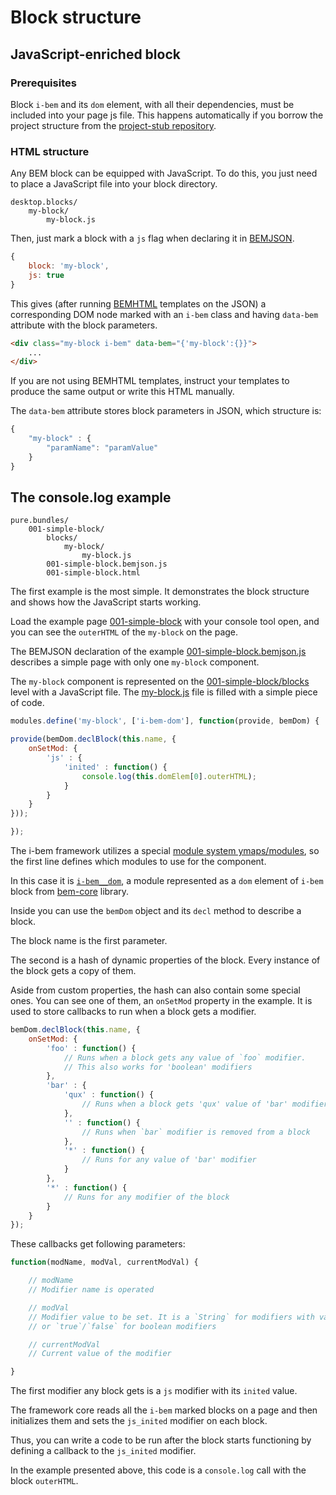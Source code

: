 # Block structure

## JavaScript-enriched block

### Prerequisites

Block `i-bem` and its `dom` element, with all their dependencies, must be included
into your page js file. This happens automatically if you borrow the project
structure from the [project-stub repository](https://en.bem.info/platform/project-stub/).

### HTML structure

Any BEM block can be equipped with JavaScript. To do this, you just need to place
a JavaScript file into your block directory.

```files
desktop.blocks/
    my-block/
        my-block.js
```

Then, just mark a block with a `js` flag when declaring it in [BEMJSON](https://en.bem.info/platform/bemjson/).

```js
{
    block: 'my-block',
    js: true
}
```

This gives (after running [BEMHTML](https://en.bem.info/platform/bem-xjst/) templates on the JSON) a corresponding DOM
node marked with an `i-bem` class and having `data-bem` attribute with the block
parameters.

```html
<div class="my-block i-bem" data-bem="{'my-block':{}}">
    ...
</div>
```

If you are not using BEMHTML templates, instruct your templates to produce the same
output or write this HTML manually.

The `data-bem` attribute stores block parameters in JSON, which structure is:

```js
{
    "my-block" : {
        "paramName": "paramValue"
    }
}
```

## The console.log example

```files
pure.bundles/
    001-simple-block/
        blocks/
            my-block/
                my-block.js
        001-simple-block.bemjson.js
        001-simple-block.html
```

The first example is the most simple. It demonstrates the block structure and shows how the JavaScript starts working.

Load the example page [001-simple-block](https://bem-site.github.io/bem-js-tutorial/pure.bundles/001-simple-block/001-simple-block.html) with your console tool open, and you can see the `outerHTML`
of the `my-block` on the page.

The BEMJSON declaration of the example [001-simple-block.bemjson.js](https://github.com/bem/bem-js-tutorial/blob/master/pure.bundles/001-simple-block/001-simple-block.bemjson.js) describes a simple page with only one
`my-block` component.

The `my-block` component is represented on the [001-simple-block/blocks](https://github.com/bem/bem-js-tutorial/tree/master/pure.bundles/001-simple-block/blocks/my-block) level with a JavaScript file. The [my-block.js](https://github.com/bem/bem-js-tutorial/blob/master/pure.bundles/001-simple-block/blocks/my-block/my-block.js) file is filled with a simple piece of code.

```js
modules.define('my-block', ['i-bem-dom'], function(provide, bemDom) {

provide(bemDom.declBlock(this.name, {
    onSetMod: {
        'js' : {
            'inited' : function() {
                console.log(this.domElem[0].outerHTML);
            }
        }
    }
}));

});
```

The i-bem framework utilizes a special [module system
ymaps/modules](https://github.com/ymaps/modules/blob/master/README.md),
so the first line defines which modules to use for the component.

In this case it is
[`i-bem__dom`](https://github.com/bem/bem-core/blob/v3/common.blocks/i-bem/__dom/i-bem__dom.js),
a module represented as a `dom` element of `i-bem` block from
[bem-core](https://en.bem.info/libs/bem-core/) library.

Inside you can use the `bemDom` object and its `decl` method to describe a block.

The block name is the first parameter.

The second is a hash of dynamic properties of the block. Every instance of the block
gets a copy of them.

Aside from custom properties, the hash can also contain some special ones. You can
see one of them, an `onSetMod` property in the example. It is used to store
callbacks to run when a block gets a modifier.

```js
bemDom.declBlock(this.name, {
    onSetMod: {
        'foo' : function() {
            // Runs when a block gets any value of `foo` modifier.
            // This also works for 'boolean' modifiers
        },
        'bar' : {
            'qux' : function() {
                // Runs when a block gets 'qux' value of 'bar' modifier
            },
            '' : function() {
                // Runs when `bar` modifier is removed from a block
            },
            '*' : function() {
                // Runs for any value of 'bar' modifier
            }
        },
        '*' : function() {
            // Runs for any modifier of the block
        }
    }
});
```

These callbacks get following parameters:

```js
function(modName, modVal, currentModVal) {

    // modName
    // Modifier name is operated

    // modVal
    // Modifier value to be set. It is a `String` for modifiers with values
    // or `true`/`false` for boolean modifiers

    // currentModVal
    // Current value of the modifier

}
```

The first modifier any block gets is a `js` modifier with its `inited` value.

The framework core reads all the `i-bem` marked blocks on a page and then
initializes them and sets the `js_inited` modifier on each block.

Thus, you can write a code to be run after the block starts functioning by defining
a callback to the `js_inited` modifier.

In the example presented above, this code is a `console.log` call with the block
`outerHTML`.
